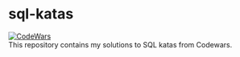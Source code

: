 # sql-katas
[![CodeWars](https://www.codewars.com/users/Whit3Manu/badges/large)](https://www.codewars.com/users/Whit3Manu "My Honor Badge")  
This repository contains my solutions to SQL katas from Codewars.
